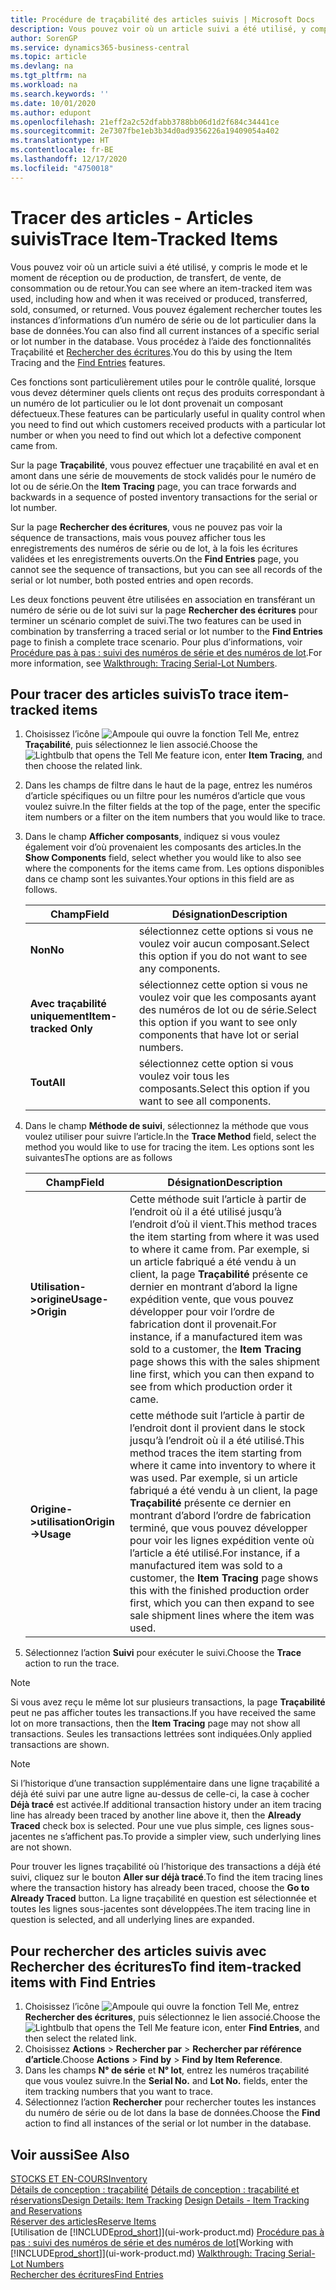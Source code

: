 ```yaml
---
title: Procédure de traçabilité des articles suivis | Microsoft Docs
description: Vous pouvez voir où un article suivi a été utilisé, y compris le mode et le moment de réception ou de production, de transfert, de vente, de consommation ou de retour. Vous pouvez également rechercher toutes les instances d’informations d’un numéro de série ou de lot particulier dans la base de données. Vous procédez à l’aide des fonctionnalités Traçabilité et Naviguer.
author: SorenGP
ms.service: dynamics365-business-central
ms.topic: article
ms.devlang: na
ms.tgt_pltfrm: na
ms.workload: na
ms.search.keywords: ''
ms.date: 10/01/2020
ms.author: edupont
ms.openlocfilehash: 21eff2a2c52dfabb3788bb06d1d2f684c34441ce
ms.sourcegitcommit: 2e7307fbe1eb3b34d0ad9356226a19409054a402
ms.translationtype: HT
ms.contentlocale: fr-BE
ms.lasthandoff: 12/17/2020
ms.locfileid: "4750018"
---
```

# <a name="trace-item-tracked-items"></a><span data-ttu-id="d53f0-105">Tracer des articles - Articles suivis</span><span class="sxs-lookup"><span data-stu-id="d53f0-105">Trace Item-Tracked Items</span></span>
<span data-ttu-id="d53f0-106">Vous pouvez voir où un article suivi a été utilisé, y compris le mode et le moment de réception ou de production, de transfert, de vente, de consommation ou de retour.</span><span class="sxs-lookup"><span data-stu-id="d53f0-106">You can see where an item-tracked item was used, including how and when it was received or produced, transferred, sold, consumed, or returned.</span></span> <span data-ttu-id="d53f0-107">Vous pouvez également rechercher toutes les instances d’informations d’un numéro de série ou de lot particulier dans la base de données.</span><span class="sxs-lookup"><span data-stu-id="d53f0-107">You can also find all current instances of a specific serial or lot number in the database.</span></span> <span data-ttu-id="d53f0-108">Vous procédez à l’aide des fonctionnalités Traçabilité et [Rechercher des écritures](ui-find-entries.md).</span><span class="sxs-lookup"><span data-stu-id="d53f0-108">You do this by using the Item Tracing and the [Find Entries](ui-find-entries.md) features.</span></span>  

<span data-ttu-id="d53f0-109">Ces fonctions sont particulièrement utiles pour le contrôle qualité, lorsque vous devez déterminer quels clients ont reçus des produits correspondant à un numéro de lot particulier ou le lot dont provenait un composant défectueux.</span><span class="sxs-lookup"><span data-stu-id="d53f0-109">These features can be particularly useful in quality control when you need to find out which customers received products with a particular lot number or when you need to find out which lot a defective component came from.</span></span>  

 <span data-ttu-id="d53f0-110">Sur la page **Traçabilité**, vous pouvez effectuer une traçabilité en aval et en amont dans une série de mouvements de stock validés pour le numéro de lot ou de série.</span><span class="sxs-lookup"><span data-stu-id="d53f0-110">On the **Item Tracing** page, you can trace forwards and backwards in a sequence of posted inventory transactions for the serial or lot number.</span></span>  

 <span data-ttu-id="d53f0-111">Sur la page **Rechercher des écritures**, vous ne pouvez pas voir la séquence de transactions, mais vous pouvez afficher tous les enregistrements des numéros de série ou de lot, à la fois les écritures validées et les enregistrements ouverts.</span><span class="sxs-lookup"><span data-stu-id="d53f0-111">On the **Find Entries** page, you cannot see the sequence of transactions, but you can see all records of the serial or lot number, both posted entries and open records.</span></span>  

 <span data-ttu-id="d53f0-112">Les deux fonctions peuvent être utilisées en association en transférant un numéro de série ou de lot suivi sur la page **Rechercher des écritures** pour terminer un scénario complet de suivi.</span><span class="sxs-lookup"><span data-stu-id="d53f0-112">The two features can be used in combination by transferring a traced serial or lot number to the **Find Entries** page to finish a complete trace scenario.</span></span> <span data-ttu-id="d53f0-113">Pour plus d’informations, voir [Procédure pas à pas : suivi des numéros de série et des numéros de lot](walkthrough-tracing-serial-lot-numbers.md).</span><span class="sxs-lookup"><span data-stu-id="d53f0-113">For more information, see [Walkthrough: Tracing Serial-Lot Numbers](walkthrough-tracing-serial-lot-numbers.md).</span></span>  

## <a name="to-trace-item-tracked-items"></a><span data-ttu-id="d53f0-114">Pour tracer des articles suivis</span><span class="sxs-lookup"><span data-stu-id="d53f0-114">To trace item-tracked items</span></span>  

1.  <span data-ttu-id="d53f0-115">Choisissez l’icône ![Ampoule qui ouvre la fonction Tell Me](media/ui-search/search_small.png "Dites-moi ce que vous voulez faire"), entrez **Traçabilité**, puis sélectionnez le lien associé.</span><span class="sxs-lookup"><span data-stu-id="d53f0-115">Choose the ![Lightbulb that opens the Tell Me feature](media/ui-search/search_small.png "Tell me what you want to do") icon, enter **Item Tracing**, and then choose the related link.</span></span>  
2.  <span data-ttu-id="d53f0-116">Dans les champs de filtre dans le haut de la page, entrez les numéros d’article spécifiques ou un filtre pour les numéros d’article que vous voulez suivre.</span><span class="sxs-lookup"><span data-stu-id="d53f0-116">In the filter fields at the top of the page, enter the specific item numbers or a filter on the item numbers that you would like to trace.</span></span>  
3.  <span data-ttu-id="d53f0-117">Dans le champ **Afficher composants**, indiquez si vous voulez également voir d’où provenaient les composants des articles.</span><span class="sxs-lookup"><span data-stu-id="d53f0-117">In the **Show Components** field, select whether you would like to also see where the components for the items came from.</span></span> <span data-ttu-id="d53f0-118">Les options disponibles dans ce champ sont les suivantes.</span><span class="sxs-lookup"><span data-stu-id="d53f0-118">Your options in this field are as follows.</span></span>  

    |<span data-ttu-id="d53f0-119">Champ</span><span class="sxs-lookup"><span data-stu-id="d53f0-119">Field</span></span>|<span data-ttu-id="d53f0-120">Désignation</span><span class="sxs-lookup"><span data-stu-id="d53f0-120">Description</span></span>|  
    |----------------------------------|---------------------------------------|  
    |<span data-ttu-id="d53f0-121">**Non**</span><span class="sxs-lookup"><span data-stu-id="d53f0-121">**No**</span></span>|<span data-ttu-id="d53f0-122">sélectionnez cette options si vous ne voulez voir aucun composant.</span><span class="sxs-lookup"><span data-stu-id="d53f0-122">Select this option if you do not want to see any components.</span></span>|  
    |<span data-ttu-id="d53f0-123">**Avec traçabilité uniquement**</span><span class="sxs-lookup"><span data-stu-id="d53f0-123">**Item-tracked Only**</span></span>|<span data-ttu-id="d53f0-124">sélectionnez cette option si vous ne voulez voir que les composants ayant des numéros de lot ou de série.</span><span class="sxs-lookup"><span data-stu-id="d53f0-124">Select this option if you want to see only components that have lot or serial numbers.</span></span>|  
    |<span data-ttu-id="d53f0-125">**Tout**</span><span class="sxs-lookup"><span data-stu-id="d53f0-125">**All**</span></span>|<span data-ttu-id="d53f0-126">sélectionnez cette option si vous voulez voir tous les composants.</span><span class="sxs-lookup"><span data-stu-id="d53f0-126">Select this option if you want to see all components.</span></span>|  

4.  <span data-ttu-id="d53f0-127">Dans le champ **Méthode de suivi**, sélectionnez la méthode que vous voulez utiliser pour suivre l’article.</span><span class="sxs-lookup"><span data-stu-id="d53f0-127">In the **Trace Method** field, select the method you would like to use for tracing the item.</span></span> <span data-ttu-id="d53f0-128">Les options sont les suivantes</span><span class="sxs-lookup"><span data-stu-id="d53f0-128">The options are as follows</span></span>  

    |<span data-ttu-id="d53f0-129">Champ</span><span class="sxs-lookup"><span data-stu-id="d53f0-129">Field</span></span>|<span data-ttu-id="d53f0-130">Désignation</span><span class="sxs-lookup"><span data-stu-id="d53f0-130">Description</span></span>|  
    |----------------------------------|---------------------------------------|  
    |<span data-ttu-id="d53f0-131">**Utilisation->origine**</span><span class="sxs-lookup"><span data-stu-id="d53f0-131">**Usage->Origin**</span></span>|<span data-ttu-id="d53f0-132">Cette méthode suit l’article à partir de l’endroit où il a été utilisé jusqu’à l’endroit d’où il vient.</span><span class="sxs-lookup"><span data-stu-id="d53f0-132">This method traces the item starting from where it was used to where it came from.</span></span> <span data-ttu-id="d53f0-133">Par exemple, si un article fabriqué a été vendu à un client, la page **Traçabilité** présente ce dernier en montrant d’abord la ligne expédition vente, que vous pouvez développer pour voir l’ordre de fabrication dont il provenait.</span><span class="sxs-lookup"><span data-stu-id="d53f0-133">For instance, if a manufactured item was sold to a customer, the **Item Tracing** page shows this with the sales shipment line first, which you can then expand to see from which production order it came.</span></span>|  
    |<span data-ttu-id="d53f0-134">**Origine->utilisation**</span><span class="sxs-lookup"><span data-stu-id="d53f0-134">**Origin->Usage**</span></span>|<span data-ttu-id="d53f0-135">cette méthode suit l’article à partir de l’endroit dont il provient dans le stock jusqu’à l’endroit où il a été utilisé.</span><span class="sxs-lookup"><span data-stu-id="d53f0-135">This method traces the item starting from where it came into inventory to where it was used.</span></span> <span data-ttu-id="d53f0-136">Par exemple, si un article fabriqué a été vendu à un client, la page **Traçabilité** présente ce dernier en montrant d’abord l’ordre de fabrication terminé, que vous pouvez développer pour voir les lignes expédition vente où l’article a été utilisé.</span><span class="sxs-lookup"><span data-stu-id="d53f0-136">For instance, if a manufactured item was sold to a customer, the **Item Tracing** page shows this with the finished production order first, which you can then expand to see sale shipment lines where the item was used.</span></span>|  

5.  <span data-ttu-id="d53f0-137">Sélectionnez l’action **Suivi** pour exécuter le suivi.</span><span class="sxs-lookup"><span data-stu-id="d53f0-137">Choose the **Trace** action to run the trace.</span></span>  

> [!NOTE]  
>  <span data-ttu-id="d53f0-138">Si vous avez reçu le même lot sur plusieurs transactions, la page **Traçabilité** peut ne pas afficher toutes les transactions.</span><span class="sxs-lookup"><span data-stu-id="d53f0-138">If you have received the same lot on more transactions, then the **Item Tracing** page may not show all transactions.</span></span> <span data-ttu-id="d53f0-139">Seules les transactions lettrées sont indiquées.</span><span class="sxs-lookup"><span data-stu-id="d53f0-139">Only applied transactions are shown.</span></span>  

> [!NOTE]  
>  <span data-ttu-id="d53f0-140">Si l’historique d’une transaction supplémentaire dans une ligne traçabilité a déjà été suivi par une autre ligne au-dessus de celle-ci, la case à cocher **Déjà tracé** est activée.</span><span class="sxs-lookup"><span data-stu-id="d53f0-140">If additional transaction history under an item tracing line has already been traced by another line above it, then the **Already Traced** check box is selected.</span></span> <span data-ttu-id="d53f0-141">Pour une vue plus simple, ces lignes sous-jacentes ne s’affichent pas.</span><span class="sxs-lookup"><span data-stu-id="d53f0-141">To provide a simpler view, such underlying lines are not shown.</span></span>  
>   
>  <span data-ttu-id="d53f0-142">Pour trouver les lignes traçabilité où l’historique des transactions a déjà été suivi, cliquez sur le bouton **Aller sur déjà tracé**.</span><span class="sxs-lookup"><span data-stu-id="d53f0-142">To find the item tracing lines where the transaction history has already been traced, choose the **Go to Already Traced** button.</span></span> <span data-ttu-id="d53f0-143">La ligne traçabilité en question est sélectionnée et toutes les lignes sous-jacentes sont développées.</span><span class="sxs-lookup"><span data-stu-id="d53f0-143">The item tracing line in question is selected, and all underlying lines are expanded.</span></span>  

## <a name="to-find-item-tracked-items-with-find-entries"></a><span data-ttu-id="d53f0-144">Pour rechercher des articles suivis avec Rechercher des écritures</span><span class="sxs-lookup"><span data-stu-id="d53f0-144">To find item-tracked items with Find Entries</span></span>  

1. <span data-ttu-id="d53f0-145">Choisissez l’icône ![Ampoule qui ouvre la fonction Tell Me](media/ui-search/search_small.png "Dites-moi ce que vous voulez faire"), entrez **Rechercher des écritures**, puis sélectionnez le lien associé.</span><span class="sxs-lookup"><span data-stu-id="d53f0-145">Choose the ![Lightbulb that opens the Tell Me feature](media/ui-search/search_small.png "Tell me what you want to do") icon, enter **Find Entries**, and then select the related link.</span></span>  
2. <span data-ttu-id="d53f0-146">Choisissez **Actions** > **Rechercher par** > **Rechercher par référence d’article**.</span><span class="sxs-lookup"><span data-stu-id="d53f0-146">Choose **Actions** > **Find by** > **Find by Item Reference**.</span></span>
3. <span data-ttu-id="d53f0-147">Dans les champs **N° de série** et **N° lot**, entrez les numéros traçabilité que vous voulez suivre.</span><span class="sxs-lookup"><span data-stu-id="d53f0-147">In the **Serial No.** and **Lot No.** fields, enter the item tracking numbers that you want to trace.</span></span>  
4. <span data-ttu-id="d53f0-148">Sélectionnez l’action **Rechercher** pour rechercher toutes les instances du numéro de série ou de lot dans la base de données.</span><span class="sxs-lookup"><span data-stu-id="d53f0-148">Choose the **Find** action to find all instances of the serial or lot number in the database.</span></span>  

## <a name="see-also"></a><span data-ttu-id="d53f0-149">Voir aussi</span><span class="sxs-lookup"><span data-stu-id="d53f0-149">See Also</span></span>  
[<span data-ttu-id="d53f0-150">STOCKS ET EN-COURS</span><span class="sxs-lookup"><span data-stu-id="d53f0-150">Inventory</span></span>](inventory-manage-inventory.md)  
<span data-ttu-id="d53f0-151">[Détails de conception : traçabilité](design-details-item-tracking.md)
[Détails de conception : traçabilité et réservations](design-details-item-tracking-and-reservations.md)</span><span class="sxs-lookup"><span data-stu-id="d53f0-151">[Design Details: Item Tracking](design-details-item-tracking.md)
[Design Details - Item Tracking and Reservations](design-details-item-tracking-and-reservations.md)</span></span>  
[<span data-ttu-id="d53f0-152">Réserver des articles</span><span class="sxs-lookup"><span data-stu-id="d53f0-152">Reserve Items</span></span>](inventory-how-to-reserve-items.md)  
<span data-ttu-id="d53f0-153">[Utilisation de [!INCLUDE[prod_short](includes/prod_short.md)]](ui-work-product.md)
[Procédure pas à pas : suivi des numéros de série et des numéros de lot](walkthrough-tracing-serial-lot-numbers.md)</span><span class="sxs-lookup"><span data-stu-id="d53f0-153">[Working with [!INCLUDE[prod_short](includes/prod_short.md)]](ui-work-product.md)
[Walkthrough: Tracing Serial-Lot Numbers](walkthrough-tracing-serial-lot-numbers.md)</span></span>  
[<span data-ttu-id="d53f0-154">Rechercher des écritures</span><span class="sxs-lookup"><span data-stu-id="d53f0-154">Find Entries</span></span>](ui-find-entries.md)  
